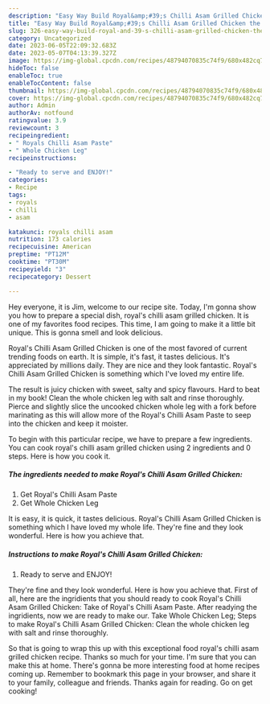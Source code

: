 ```yaml
---
description: "Easy Way Build Royal&amp;#39;s Chilli Asam Grilled Chicken the Very Delicious}"
title: "Easy Way Build Royal&amp;#39;s Chilli Asam Grilled Chicken the Very Delicious}"
slug: 326-easy-way-build-royal-and-39-s-chilli-asam-grilled-chicken-the-very-delicious
category: Uncategorized
date: 2023-06-05T22:09:32.683Z
date: 2023-05-07T04:13:39.327Z
image: https://img-global.cpcdn.com/recipes/48794070835c74f9/680x482cq70/royals-chilli-asam-grilled-chicken-recipe-main-photo.jpg
hideToc: false
enableToc: true
enableTocContent: false
thumbnail: https://img-global.cpcdn.com/recipes/48794070835c74f9/680x482cq70/royals-chilli-asam-grilled-chicken-recipe-main-photo.jpg
cover: https://img-global.cpcdn.com/recipes/48794070835c74f9/680x482cq70/royals-chilli-asam-grilled-chicken-recipe-main-photo.jpg
author: Admin
authorAv: notfound
ratingvalue: 3.9
reviewcount: 3
recipeingredient:
- " Royals Chilli Asam Paste"
- " Whole Chicken Leg"
recipeinstructions:

- "Ready to serve and ENJOY!"
categories:
- Recipe
tags:
- royals
- chilli
- asam

katakunci: royals chilli asam 
nutrition: 173 calories
recipecuisine: American
preptime: "PT12M"
cooktime: "PT30M"
recipeyield: "3"
recipecategory: Dessert

---
```



Hey everyone, it is Jim, welcome to our recipe site. Today, I'm gonna show you how to prepare a special dish, royal&#39;s chilli asam grilled chicken. It is one of my favorites food recipes. This time, I am going to make it a little bit unique. This is gonna smell and look delicious.

Royal&#39;s Chilli Asam Grilled Chicken is one of the most favored of current trending foods on earth. It is simple, it's fast, it tastes delicious. It's appreciated by millions daily. They are nice and they look fantastic. Royal&#39;s Chilli Asam Grilled Chicken is something which I've loved my entire life.

The result is juicy chicken with sweet, salty and spicy flavours. Hard to beat in my book! Clean the whole chicken leg with salt and rinse thoroughly. Pierce and slightly slice the uncooked chicken whole leg with a fork before marinating as this will allow more of the Royal&#39;s Chilli Asam Paste to seep into the chicken and keep it moister.


To begin with this particular recipe, we have to prepare a few ingredients. You can cook royal&#39;s chilli asam grilled chicken using 2 ingredients and 0 steps. Here is how you cook it.

<!--inarticleads1-->

##### The ingredients needed to make Royal&#39;s Chilli Asam Grilled Chicken:

1. Get  Royal&#39;s Chilli Asam Paste
1. Get  Whole Chicken Leg


It is easy, it is quick, it tastes delicious. Royal&#39;s Chilli Asam Grilled Chicken is something which I have loved my whole life. They&#39;re fine and they look wonderful. Here is how you achieve that. 

<!--inarticleads2-->

##### Instructions to make Royal&#39;s Chilli Asam Grilled Chicken:


1. Ready to serve and ENJOY!

They&#39;re fine and they look wonderful. Here is how you achieve that. First of all, here are the ingridients that you should ready to cook Royal&#39;s Chilli Asam Grilled Chicken: Take of Royal&#39;s Chilli Asam Paste. After readying the ingridients, now we are ready to make our. Take Whole Chicken Leg; Steps to make Royal&#39;s Chilli Asam Grilled Chicken: Clean the whole chicken leg with salt and rinse thoroughly. 

So that is going to wrap this up with this exceptional food royal&#39;s chilli asam grilled chicken recipe. Thanks so much for your time. I'm sure that you can make this at home. There's gonna be more interesting food at home recipes coming up. Remember to bookmark this page in your browser, and share it to your family, colleague and friends. Thanks again for reading. Go on get cooking!
